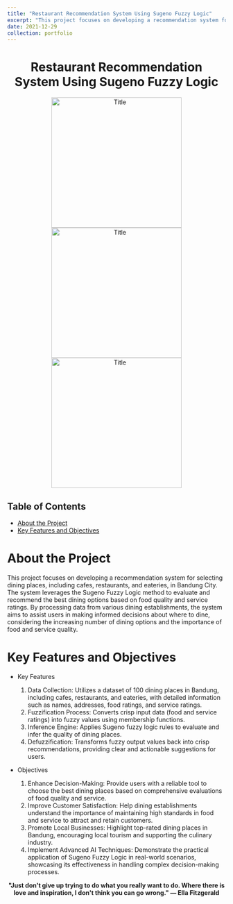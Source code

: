 ```yaml
---
title: "Restaurant Recommendation System Using Sugeno Fuzzy Logic"
excerpt: "This project focuses on developing a recommendation system for selecting dining places, including cafes, restaurants, and eateries, in Bandung City. The system leverages the Sugeno Fuzzy Logic method to evaluate and recommend the best dining options based on food quality and service ratings. By processing data from various dining establishments, the system aims to assist users in making informed decisions about where to dine, considering the increasing number of dining options and the importance of food and service quality."
date: 2021-12-29
collection: portfolio
---
```

<div style="text-align:center;">
    <h1>Restaurant Recommendation System Using Sugeno Fuzzy Logic</h1>
</div>

<div style="text-align:center;">
    <image src="/images/ai1.png" controls title="Title" height="300"></image>
    <br>
    <image src="/images/ai11.png" controls title="Title" height="300"></image>
    <br>
    <image src="/images/ai2.png" controls title="Title" height="300"></image>
</div>

## Table of Contents
- [About the Project](#about-the-project)
- [Key Features and Objectives](#key-features-and-objectives)

# About the Project
This project focuses on developing a recommendation system for selecting dining places, including cafes, restaurants, and eateries, in Bandung City. The system leverages the Sugeno Fuzzy Logic method to evaluate and recommend the best dining options based on food quality and service ratings. By processing data from various dining establishments, the system aims to assist users in making informed decisions about where to dine, considering the increasing number of dining options and the importance of food and service quality.


# Key Features and Objectives
- Key Features
  1. Data Collection: Utilizes a dataset of 100 dining places in Bandung, including cafes, restaurants, and eateries, with detailed information such as names, addresses, food ratings, and service ratings.
  2. Fuzzification Process: Converts crisp input data (food and service ratings) into fuzzy values using membership functions.
  3. Inference Engine: Applies Sugeno fuzzy logic rules to evaluate and infer the quality of dining places.
  4. Defuzzification: Transforms fuzzy output values back into crisp recommendations, providing clear and actionable suggestions for users.

- Objectives
  1. Enhance Decision-Making: Provide users with a reliable tool to choose the best dining places based on comprehensive evaluations of food quality and service.
  2. Improve Customer Satisfaction: Help dining establishments understand the importance of maintaining high standards in food and service to attract and retain customers.
  3. Promote Local Businesses: Highlight top-rated dining places in Bandung, encouraging local tourism and supporting the culinary industry.
  4. Implement Advanced AI Techniques: Demonstrate the practical application of Sugeno Fuzzy Logic in real-world scenarios, showcasing its effectiveness in handling complex decision-making processes.


<p align="center">
  <strong>"Just don't give up trying to do what you really want to do. Where there is love and inspiration, I don't think you can go wrong." — Ella Fitzgerald</strong>
</p>